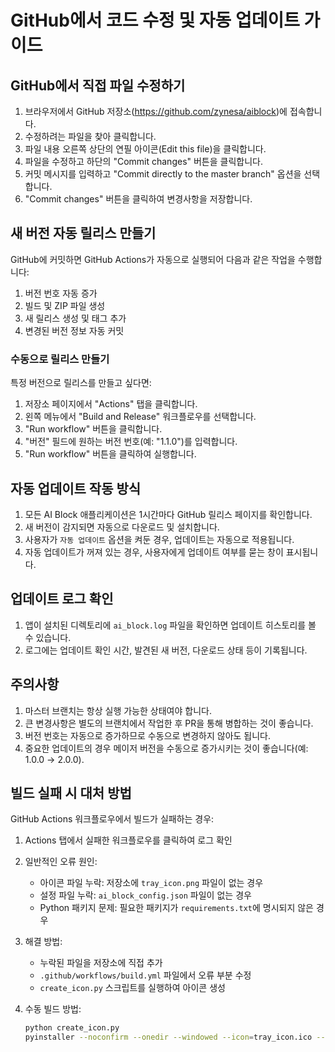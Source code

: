 # GitHub에서 코드 수정 및 자동 업데이트 가이드

## GitHub에서 직접 파일 수정하기

1. 브라우저에서 GitHub 저장소(https://github.com/zynesa/aiblock)에 접속합니다.
2. 수정하려는 파일을 찾아 클릭합니다.
3. 파일 내용 오른쪽 상단의 연필 아이콘(Edit this file)을 클릭합니다.
4. 파일을 수정하고 하단의 "Commit changes" 버튼을 클릭합니다.
5. 커밋 메시지를 입력하고 "Commit directly to the master branch" 옵션을 선택합니다.
6. "Commit changes" 버튼을 클릭하여 변경사항을 저장합니다.

## 새 버전 자동 릴리스 만들기

GitHub에 커밋하면 GitHub Actions가 자동으로 실행되어 다음과 같은 작업을 수행합니다:

1. 버전 번호 자동 증가
2. 빌드 및 ZIP 파일 생성
3. 새 릴리스 생성 및 태그 추가
4. 변경된 버전 정보 자동 커밋

### 수동으로 릴리스 만들기

특정 버전으로 릴리스를 만들고 싶다면:

1. 저장소 페이지에서 "Actions" 탭을 클릭합니다.
2. 왼쪽 메뉴에서 "Build and Release" 워크플로우를 선택합니다.
3. "Run workflow" 버튼을 클릭합니다.
4. "버전" 필드에 원하는 버전 번호(예: "1.1.0")를 입력합니다.
5. "Run workflow" 버튼을 클릭하여 실행합니다.

## 자동 업데이트 작동 방식

1. 모든 AI Block 애플리케이션은 1시간마다 GitHub 릴리스 페이지를 확인합니다.
2. 새 버전이 감지되면 자동으로 다운로드 및 설치합니다.
3. 사용자가 `자동 업데이트` 옵션을 켜둔 경우, 업데이트는 자동으로 적용됩니다.
4. 자동 업데이트가 꺼져 있는 경우, 사용자에게 업데이트 여부를 묻는 창이 표시됩니다.

## 업데이트 로그 확인

1. 앱이 설치된 디렉토리에 `ai_block.log` 파일을 확인하면 업데이트 히스토리를 볼 수 있습니다.
2. 로그에는 업데이트 확인 시간, 발견된 새 버전, 다운로드 상태 등이 기록됩니다.

## 주의사항

1. 마스터 브랜치는 항상 실행 가능한 상태여야 합니다.
2. 큰 변경사항은 별도의 브랜치에서 작업한 후 PR을 통해 병합하는 것이 좋습니다.
3. 버전 번호는 자동으로 증가하므로 수동으로 변경하지 않아도 됩니다.
4. 중요한 업데이트의 경우 메이저 버전을 수동으로 증가시키는 것이 좋습니다(예: 1.0.0 → 2.0.0).

## 빌드 실패 시 대처 방법

GitHub Actions 워크플로우에서 빌드가 실패하는 경우:

1. Actions 탭에서 실패한 워크플로우를 클릭하여 로그 확인
2. 일반적인 오류 원인:
   - 아이콘 파일 누락: 저장소에 `tray_icon.png` 파일이 없는 경우 
   - 설정 파일 누락: `ai_block_config.json` 파일이 없는 경우
   - Python 패키지 문제: 필요한 패키지가 `requirements.txt`에 명시되지 않은 경우

3. 해결 방법:
   - 누락된 파일을 저장소에 직접 추가
   - `.github/workflows/build.yml` 파일에서 오류 부분 수정
   - `create_icon.py` 스크립트를 실행하여 아이콘 생성

4. 수동 빌드 방법:
   ```bash
   python create_icon.py
   pyinstaller --noconfirm --onedir --windowed --icon=tray_icon.ico --add-data "tray_icon.png;." --add-data "ai_block_config.json;." ai_block_tray.py
   ``` 